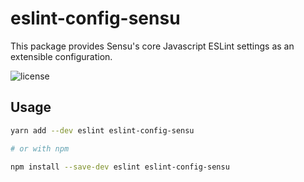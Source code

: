 # eslint-config-sensu

This package provides Sensu's core Javascript ESLint settings as an extensible
configuration.

![license](http://img.shields.io/npm/l/eslint-config-sensu.svg?style=flat)

## Usage

```sh
yarn add --dev eslint eslint-config-sensu

# or with npm

npm install --save-dev eslint eslint-config-sensu
```
